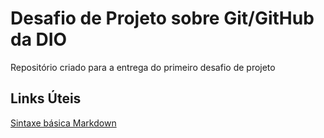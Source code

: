 # Desafio de Projeto sobre Git/GitHub da DIO
Repositório criado para a entrega do primeiro desafio de projeto

## Links Úteis
[Sintaxe básica Markdown](https://www.markdownguide.org/basic-syntax/)
